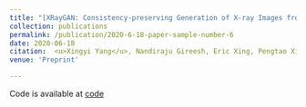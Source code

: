 ```yaml
---
title: "[XRayGAN: Consistency-preserving Generation of X-ray Images from Radiology Reports](https://arxiv.org/abs/2006.10552)"
collection: publications
permalink: /publication/2020-6-18-paper-sample-number-6
date: 2020-06-18
citation:  <u>Xingyi Yang</u>, Nandiraju Gireesh, Eric Xing, Pengtao Xie
venue: 'Preprint'

---
```

Code is available at [code](https://github.com/UCSD-AI4H/XRayGAN)


